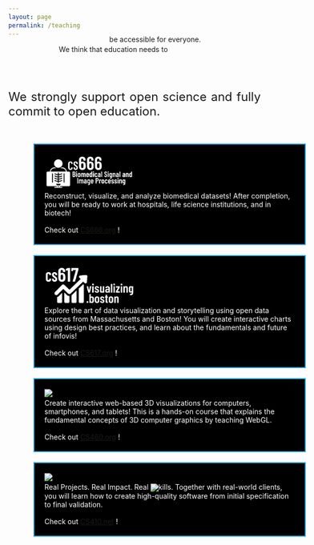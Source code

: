 ```yaml
---
layout: page
permalink: /teaching
---
```


<span class="teaser" style="left:20%;width:600px;position:relative">We think that <span class="bluetext">education</span> needs to</span>
<span class="teaser" style="position: relative; float:left; left:40%;margin-top:-20px;">be accessible <span class="bluetext">for everyone</span>.</span>

<br><br>
<p align="justify" style="font-size:24px">
We strongly support <span class="bluetext">open science</span> and fully commit to <span class="bluetext">open education</span>.
</p>

<div style='margin-left:50px;margin-top:50px;background-color:black;width:500px;color:white;padding:20px;border:2px solid #29ABE2;'>
<img src='gfx/CS666.png' style='width:180px'><br>
Reconstruct, visualize, and analyze biomedical datasets! After completion, you will be ready to work at hospitals, life science institutions, and in biotech!
<br><br>
Check out <a href="https://CS666.org" class="bluetext" target="_blank">CS666.org</a> !
</div>

<div style='margin-left:50px;margin-top:20px;background-color:black;width:500px;color:white;padding:20px;border:2px solid #29ABE2;'>
<img src='gfx/CS617.png' style='width:180px'><br>
Explore the art of data visualization and storytelling using open data sources from Massachusetts and Boston! You will create interactive charts using design best practices, and learn about the fundamentals and future of infovis!
<br><br>
Check out <a href="https://CS617.org" class="bluetext" target="_blank">CS617.org</a> !
</div>

<div style='margin-left:50px;margin-top:20px;background-color:black;width:500px;color:white;padding:20px;border:2px solid #29ABE2;'>
<img src='gfx/CS460.png' style='width:250px'><br>
Create interactive web-based 3D visualizations for computers, smartphones, and tablets! This is a hands-on course that explains the fundamental concepts of 3D computer graphics by teaching WebGL.
<br><br>
Check out <a href="https://CS460.org" class="bluetext" target="_blank">CS460.org</a> !
</div>

<div style='margin-left:50px;margin-top:20px;background-color:black;width:500px;color:white;padding:20px;border:2px solid #29ABE2;'>
<img src='gfx/CS410.png' style='width:150px'><br>
Real Projects. Real Impact. Real <img src='gfx/dollarz.png' style='height:20px;vertical-align:middle'>kills. Together with real-world clients, you will learn how to create high-quality software from initial specification to final validation.
<br><br>
Check out <a href="https://CS410.net" class="bluetext" target="_blank">CS410.net</a> !
</div>